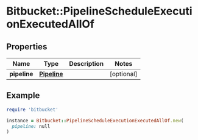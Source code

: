# Bitbucket::PipelineScheduleExecutionExecutedAllOf

## Properties

| Name | Type | Description | Notes |
| ---- | ---- | ----------- | ----- |
| **pipeline** | [**Pipeline**](Pipeline.md) |  | [optional] |

## Example

```ruby
require 'bitbucket'

instance = Bitbucket::PipelineScheduleExecutionExecutedAllOf.new(
  pipeline: null
)
```

